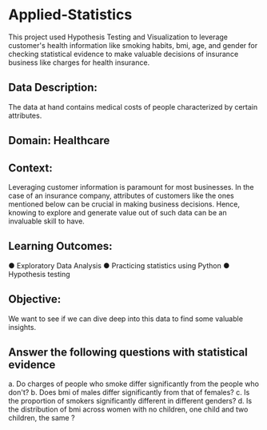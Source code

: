 # Applied-Statistics
This project used Hypothesis Testing and Visualization to leverage customer's health information like smoking habits, bmi, age, and gender for checking statistical evidence to make valuable decisions of insurance business like charges for health insurance.

## Data Description:
The data at hand contains medical costs of people
characterized by certain attributes.
## Domain: Healthcare
## Context:
Leveraging customer information is paramount for most
businesses. In the case of an insurance company, attributes of
customers like the ones mentioned below can be crucial in
making business decisions. Hence, knowing to explore and
generate value out of such data can be an invaluable skill to
have.
## Learning Outcomes:
● Exploratory Data Analysis
● Practicing statistics using Python
● Hypothesis testing
## Objective:
We want to see if we can dive deep into this data to find some
valuable insights.

## Answer the following questions with statistical evidence
a. Do charges of people who smoke differ significantly
from the people who don't?
b. Does bmi of males differ significantly from that of
females?
c. Is the proportion of smokers significantly different
in different genders?
d. Is the distribution of bmi across women with no
children, one child and two children, the same ?
